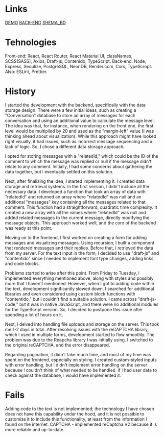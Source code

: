 # Links
[DEMO](https://m1k1ta.github.io/spa_front-end/)
[BACK-END](https://github.com/M1k1ta/spa_back-end)
[SHEMA_BD](https://www.figma.com/file/xBjjAgeCtjX7x5Kv4mYBNf/Untitled?type=whiteboard&node-id=0%3A1&t=UhbXXTrGos1xJOHf-1)

# Tehnologies
Front-end: React, React Router, React Material UI, classNames, SCSS(SASS), Axios, Draft-js, Contenido, TypeScript.
Back-end: Node, Express, Sequlize, PostgreSQL, NeonDB, Render.com, Cors, TypeScropt.
Also: ESLint, Prettier.

# History
I started the development with the backend, specifically with the data storage design. There were a few initial ideas, such as creating a "Conversation" database to store an array of messages for each conversation and using an additional value to calculate the message level. The idea was that, for instance, when rendering on the front end, the first level would be multiplied by 20 and used as the "margin-left" value (I was thinking ahead about visualization). While this approach might have looked right visually, it had issues, such as incorrect message sequencing and a lack of logic. So, I chose a different data storage approach.

I opted for storing messages with a "relatedId," which could be the ID of the comment to which the message was replied or null if the message didn't relate to any comment. Initially, I had some concerns about gathering the data together, but I eventually settled on this solution.

Next, after finalizing the idea, I started implementing it. I created data storage and retrieval systems. In the first version, I didn't include all the necessary data. I developed a function that took an array of data with "relatedId" and returned an array where "relatedId" was null and an additional "messages" key containing all the messages related to that comment. This function had a straightforward, quadratic time complexity. It created a new array with all the values where "relatedId" was null and added related messages to the current message, directly modifying the message objects. This approach worked well, and the core of the backend was ready at this point.

Moving on to the frontend, I first worked on creating a form for adding messages and visualizing messages. Using recursion, I built a component that rendered messages and their replies. Before that, I retrieved the data from my server. For the text input in the form, I decided to use "draft-js" and "contentido" since I needed to implement font type changes, adding links, and code blocks.

Problems started to arise after this point. From Friday to Tuesday, I implemented everything mentioned above, along with styles and possibly more that I haven't mentioned. However, when I got to adding code within the text, development significantly slowed down. I searched for additional libraries and even considered using custom block functions with "contentido," but I couldn't find a suitable solution. I came across "draft-js-code," but it was in native JavaScript, and there were no additional modules for the TypeScript version. So, I decided to postpone this issue after spending a lot of hours on it.

Next, I delved into handling file uploads and storage on the server. This took me 1-2 days in total. After resolving issues with the reCAPTCHA library, which I used in multiple forms, development started to flow smoothly. The problem was due to the Reapcha library I was initially using. I switched to the original reCAPTCHA, and the error disappeared.

Regarding pagination, it didn't take much time, and most of my time was spent on the frontend, especially on styling. I created custom-styled inputs with error handling, but I didn't implement error handling on the server because I couldn't think of what needed to be handled. If I had user data to check against the database, I would have implemented it.

# Fails
Adding code to the text is not implemented; the technology I have chosen does not have this capability under the hood, and it is not possible to customize it to include this functionality, at least from the information I found on the internet.
CAPTCHA - implemented reCaptcha V2 because it is more reliable and up-to-date.


